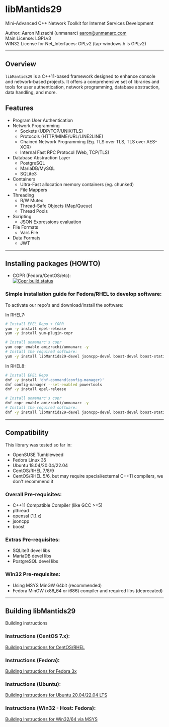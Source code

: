 # libMantids29 

Mini-Advanced C++ Network Toolkit for Internet Services Development
  
Author: Aaron Mizrachi (unmanarc) <aaron@unmanarc.com>   
Main License: LGPLv3   
WIN32 License for Net_Interfaces: GPLv2 (tap-windows.h is GPLv2)  


***

## Overview

`libMantids29` is a C++11-based framework designed to enhance console and network-based projects. It offers a comprehensive set of libraries and tools for user authentication, network programming, database abstraction, data handling, and more.

## Features

* Program User Authentication
* Network Programming
  * Sockets (UDP/TCP/UNIX/TLS)
  * Protocols (HTTP/MIME/URL/LINE2LINE)
  * Chained Network Programming (Eg. TLS over TLS, TLS over AES-XOR)
  * Internal Fast RPC Protocol (Web, TCP/TLS)
* Database Abstraction Layer
  * PostgreSQL
  * MariaDB/MySQL
  * SQLite3
* Containers
  * Ultra-Fast allocation memory containers (eg. chunked)
  * File Mappers
* Threading
  * R/W Mutex
  * Thread-Safe Objects (Map/Queue)
  * Thread Pools
* Scripting
  * JSON Expressions evaluation
* File Formats
  * Vars File
* Data Formats
  * JWT


***
## Installing packages (HOWTO)

- COPR (Fedora/CentOS/etc):  
[![Copr build status](https://copr.fedorainfracloud.org/coprs/amizrachi/unmanarc/package/libMantids29/status_image/last_build.png)](https://copr.fedorainfracloud.org/coprs/amizrachi/unmanarc/package/libMantids29/)



### Simple installation guide for Fedora/RHEL to develop software:

To activate our repo's and download/install the software:

In RHEL7:
```bash
# Install EPEL Repo + COPR
yum -y install epel-release
yum -y install yum-plugin-copr

# Install unmanarc's copr
yum copr enable amizrachi/unmanarc -y
# Install the required software:
yum -y install libMantids29-devel jsoncpp-devel boost-devel boost-static openssl-devel sqlite-devel mariadb-devel postgresql-devel gcc-c++ cmake3
```

In RHEL8:
```bash
# Install EPEL Repo
dnf -y install 'dnf-command(config-manager)'
dnf config-manager --set-enabled powertools
dnf -y install epel-release

# Install unmanarc's copr
dnf copr enable amizrachi/unmanarc -y
# Install the required software:
dnf -y install libMantids29-devel jsoncpp-devel boost-devel boost-static openssl-devel sqlite-devel mariadb-devel postgresql-devel gcc-c++ cmake
```


***
## Compatibility

This library was tested so far in:

* OpenSUSE Tumbleweed
* Fedora Linux 35
* Ubuntu 18.04/20.04/22.04
* CentOS/RHEL 7/8/9
* CentOS/RHEL 5/6, but may require special/external C++11 compilers, we don't recommend it

### Overall Pre-requisites:

* C++11 Compatible Compiler (like GCC >=5)
* pthread
* openssl (1.1.x)
* jsoncpp
* boost

### Extras Pre-requisites:

* SQLite3 devel libs
* MariaDB devel libs
* PostgreSQL devel libs

### Win32 Pre-requisites:

* Using MSYS MinGW 64bit (recommended)
* Fedora MinGW (x86_64 or i686) compiler and required libs (deprecated)

***
## Building libMantids29

Building instructions

### Instructions (CentOS 7.x):

[Building Instructions for CentOS/RHEL](INSTALL.CentOS.md)

### Instructions (Fedora):

[Building Instructions for Fedora 3x](INSTALL.Fedora.md)

### Instructions (Ubuntu):

[Building Instructions for Ubuntu 20.04/22.04 LTS](INSTALL.Ubuntu.md)

### Instructions (Win32 - Host: Fedora):

[Building Instructions for Win32/64 via MSYS](INSTALL.Win32.md)

